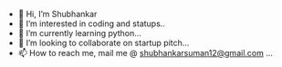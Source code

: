 - 👋 Hi, I’m Shubhankar
- 👀 I’m interested in coding and statups..
- 🌱 I’m currently learning python...
- 💞️ I’m looking to collaborate on startup pitch...
- 📫 How to reach me, mail me @ shubhankarsuman12@gmail.com ...

<!---
shubhankar12/shubhankar12 is a ✨ special ✨ repository because its `README.md` (this file) appears on your GitHub profile.
You can click the Preview link to take a look at your changes.
--->

